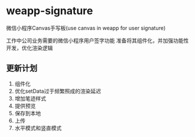 # weapp-signature
微信小程序Canvas手写板(use canvas in weapp for user signature)

工作中公司业务需要的微信小程序用户签字功能
准备将其组件化，并加强功能性开发，优化渲染逻辑

## 更新计划
1. 组件化
2. 优化setData过于频繁照成的渲染延迟
3. 增加笔迹样式
4. 提供预览
5. 保存到本地
6. 上传
7. 水平模式和竖直模式